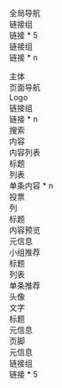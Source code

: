 全局导航  
    链接组  
        链接 * 5  
    链接组  
        链接 * n  

主体  
    页面导航  
        Logo  
        链接组  
            链接 * n  
        搜索  
    内容  
        内容列表  
            标题  
            列表  
                单条内容 * n  
                    投票  
                    列  
                        标题  
                        内容预览  
                        元信息  
        小组推荐  
            标题  
            列表  
                单条推荐  
                    头像  
                    文字  
                        标题  
                        元信息  
页脚  
    元信息  
    链接组  
        链接 * 5  